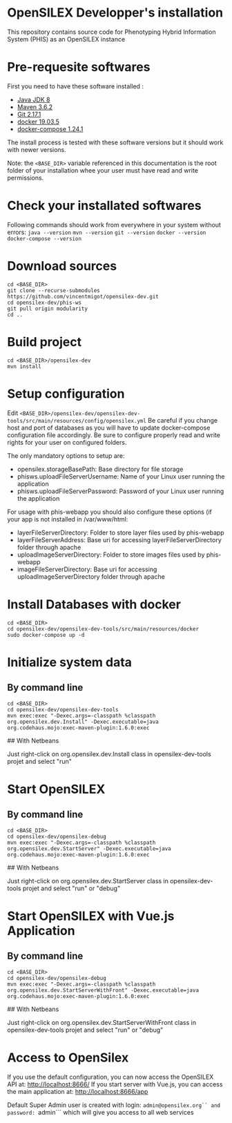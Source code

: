 OpenSILEX Developper's installation
=======================================================

This repository contains source code for Phenotyping Hybrid Information System (PHIS) as an OpenSILEX instance

# Pre-requesite softwares

First you need to have these software installed :

- [Java JDK 8](https://jdk.java.net/java-se-ri/8)
- [Maven 3.6.2](https://maven.apache.org/install.html)
- [Git 2.17.1](https://git-scm.com/book/en/v2/Getting-Started-Installing-Git)
- [docker 19.03.5](https://docs.docker.com/install/)
- [docker-compose 1.24.1](https://docs.docker.com/compose/install/)

The install process is tested with these software versions but it should work with newer versions.

Note: the ```<BASE_DIR>``` variable referenced in this documentation is the root folder of your installation whee your user must have read and write permissions.

# Check your installated softwares

Following commands should work from everywhere in your system without errors:
`java --version`
`mvn --version`
`git --version`
`docker --version`
`docker-compose --version`

# Download sources

```
cd <BASE_DIR>
git clone --recurse-submodules https://github.com/vincentmigot/opensilex-dev.git
cd opensilex-dev/phis-ws
git pull origin modularity
cd ..
```

# Build project

```
cd <BASE_DIR>/opensilex-dev
mvn install
```

# Setup configuration

Edit ```<BASE_DIR>/opensilex-dev/opensilex-dev-tools/src/main/resources/config/opensilex.yml```
Be careful if you change host and port of databases as you will have to update docker-compose configuration file accordingly.
Be sure to configure properly read and write rights for your user on configured folders.

The only mandatory options to setup are:
- opensilex.storageBasePath: Base directory for file storage
- phisws.uploadFileServerUsername: Name of your Linux user running the application
- phisws.uploadFileServerPassword: Password of your Linux user running the application

For usage with phis-webapp you should also configure these options (if your app is not installed in /var/www/html:
- layerFileServerDirectory: Folder to store layer files used by phis-webapp
- layerFileServerAddress: Base uri for accessing layerFileServerDirectory folder through apache
- uploadImageServerDirectory: Folder to store images files used by phis-webapp
- imageFileServerDirectory:  Base uri for accessing uploadImageServerDirectory folder through apache

# Install Databases with docker

```
cd <BASE_DIR>
cd opensilex-dev/opensilex-dev-tools/src/main/resources/docker
sudo docker-compose up -d
```

# Initialize system data

## By command line
```
cd <BASE_DIR>
cd opensilex-dev/opensilex-dev-tools
mvn exec:exec "-Dexec.args=-classpath %classpath org.opensilex.dev.Install" -Dexec.executable=java org.codehaus.mojo:exec-maven-plugin:1.6.0:exec
```

## With Netbeans

Just right-click on org.opensilex.dev.Install class in opensilex-dev-tools projet and select "run"

# Start OpenSILEX

## By command line

```
cd <BASE_DIR>
cd opensilex-dev/opensilex-debug
mvn exec:exec "-Dexec.args=-classpath %classpath org.opensilex.dev.StartServer" -Dexec.executable=java org.codehaus.mojo:exec-maven-plugin:1.6.0:exec
```

## With Netbeans

Just right-click on org.opensilex.dev.StartServer class in opensilex-dev-tools projet and select "run" or "debug"

# Start OpenSILEX with Vue.js Application

## By command line

```
cd <BASE_DIR>
cd opensilex-dev/opensilex-debug
mvn exec:exec "-Dexec.args=-classpath %classpath org.opensilex.dev.StartServerWithFront" -Dexec.executable=java org.codehaus.mojo:exec-maven-plugin:1.6.0:exec
```

## With Netbeans

Just right-click on org.opensilex.dev.StartServerWithFront class in opensilex-dev-tools projet and select "run" or "debug"

# Access to OpenSilex

If you use the default configuration, you can now access the OpenSILEX API at: [http://localhost:8666/](http://localhost:8666/)
If you start server with Vue.js, you can access the main application at: [http://localhost:8666/app](http://localhost:8666/app)

Default Super Admin user is created with login: ```admin@opensilex.org`` and password: ```admin``` which will give you access to all web services


